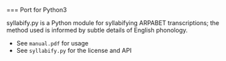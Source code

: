 === Port for Python3

syllabify.py is a Python module for syllabifying ARPABET transcriptions; 
the method used is informed by subtle details of English phonology.

* See `manual.pdf` for usage
* See `syllabify.py` for the license and API
